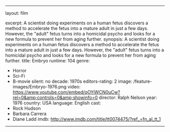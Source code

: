---

layout: film

excerpt: A scientist doing experiments on a human fetus discovers a method to accelerate the fetus into a mature adult in just a few days. However, the "adult" fetus turns into a homicidal psycho and looks for a new formula to prevent her from aging further.
synopsis: A scientist doing experiments on a human fetus discovers a method to accelerate the fetus into a mature adult in just a few days. However, the "adult" fetus turns into a homicidal psycho and looks for a new formula to prevent her from aging further.
title: Embryo
runtime: 104
genre: 
- Horror
- Sci-Fi 
- B-movie
silent: no
decade: 1970s
editors-rating: 2
image:  /feature-images/Embryo-1976.png
video: https://www.youtube.com/embed/qOYiWCN0uCw?rel=0&amp;controls=0&amp;showinfo=0
director: Ralph Nelson
year: 1976
country: USA
language: English
cast:
- Rock Hudson
- Barbara Carrera
- Diane Ladd
imdb: http://www.imdb.com/title/tt0074475/?ref_=fn_al_tt_1

--- 